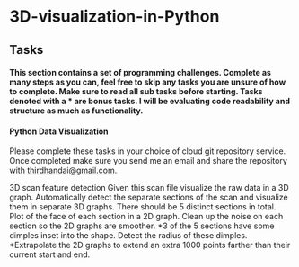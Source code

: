 # 3D-visualization-in-Python
## Tasks
#### This section contains a set of programming challenges. Complete as many steps as you can, feel free to skip any tasks you are unsure of how to complete. Make sure to read all sub tasks before starting. Tasks denoted with a * are bonus tasks. I will be evaluating code readability and structure as much as functionality.

#### Python Data Visualization

Please complete these tasks in your choice of cloud git repository service. Once completed make sure you send me an email and share the repository with thirdhandai@gmail.com.

3D scan feature detection
Given this scan file visualize the raw data in a 3D graph.
Automatically detect the separate sections of the scan and visualize them in separate 3D graphs. There should be 5 distinct sections in total.
Plot of the face of each section in a 2D graph.
Clean up the noise on each section so the 2D graphs are smoother.
*3 of the 5 sections have some dimples inset into the shape. Detect the radius of these dimples.
*Extrapolate the 2D graphs to extend an extra 1000 points farther than their current start and end.
